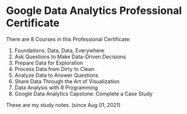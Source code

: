 # Google Data Analytics Professional Certificate

There are 8 Courses in this Professional Certificate:
1. Foundations: Data, Data, Everywhere
2. Ask Questions to Make Data-Driven Decisions
3. Prepare Data for Exploration
4. Process Data from Dirty to Clean
5. Analyze Data to Answer Questions
6. Share Data Through the Art of Visualization
7. Data Analysis with R Programming
8. Google Data Analytics Capstone: Complete a Case Study

These are my study notes. (since Aug 01, 2021)
